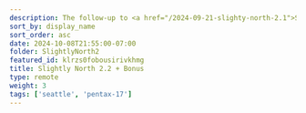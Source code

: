 ```yaml
---
description: The follow-up to <a href="/2024-09-21-slighty-north-2.1">Slightly North 2.1</a>, this album contains photos also taken at Magnuson Park, but this time with my Pentax 17 and a TSA X-Ray fogged roll of Lomo Purple. There's also some non-Purple non-Park photos at the end that are just there because I needed to put Pentax 17 shots somewhere.
sort_by: display_name
sort_order: asc
date: 2024-10-08T21:55:00-07:00
folder: SlightlyNorth2
featured_id: klrzs0fobousirivkhmg
title: Slightly North 2.2 + Bonus
type: remote
weight: 3
tags: ['seattle', 'pentax-17']
---
```


